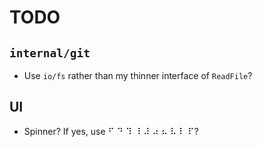 # TODO

## `internal/git`

+ Use `io/fs` rather than my thinner interface of `ReadFile`?

## UI

+ Spinner? If yes, use ⠋ ⠙ ⠹ ⠸ ⠼ ⠴ ⠦ ⠧ ⠇ ⠏?
